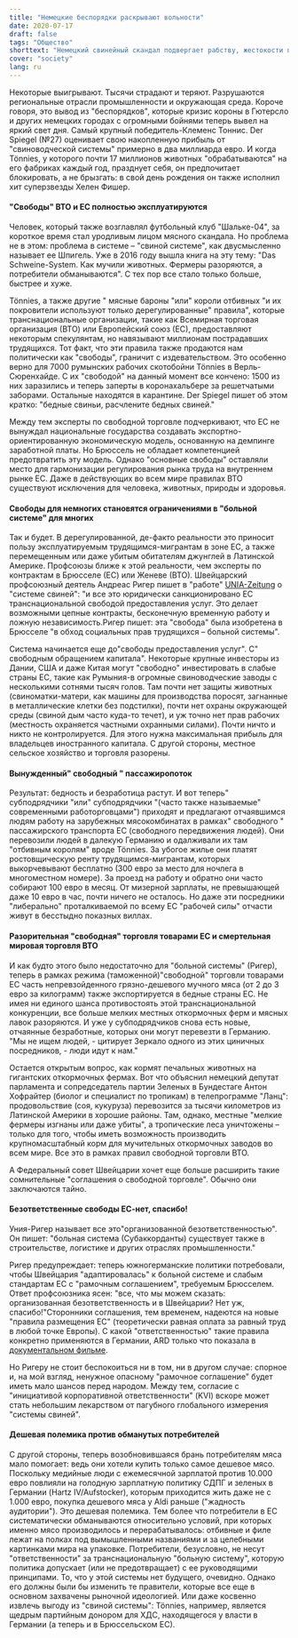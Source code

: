 ```yaml
---
title: "Немецкие беспорядки раскрывают вольности"
date: 2020-07-17
draft: false
tags: "Общество"
shorttext: "Немецкий свинейный скандал подвергает рабству, жестокости по отношению к животным и ухудшению окружающей среды. Последствия (де) регулирования являются фатальными."
cover: "society"
lang: ru
---
```


Некоторые выигрывают. Тысячи страдают и теряют. Разрушаются региональные отрасли промышленности и окружающая среда. Короче говоря, это вывод из "беспорядков", которые кризис короны в Гютерсло и других немецких городах с огромными бойнями теперь вывел на яркий свет дня. Самый крупный победитель-Клеменс Тоннис. Der Spiegel (№27) оценивает свою накопленную прибыль от "свиноводческой системы" примерно в два миллиарда евро. И когда Tönnies, у которого почти 17 миллионов животных "обрабатываются" на его фабриках каждый год, празднует себя, он предпочитает блокировать, а не брызгать: в свой день рождения он также исполнил хит суперзвезды Хелен Фишер.

#### "Свободы" ВТО и ЕС полностью эксплуатируются

Человек, который также возглавлял футбольный клуб "Шальке-04", за короткое время стал уродливым лицом мясного скандала. Но проблема не в этом: проблема в системе – "свиной системе", как двусмысленно называет ее Шпигель. Уже в 2016 году вышла книга на эту тему: "Das Schweine-System. Как мучили животных. Фермеры разоряются, а потребители обманываются". С тех пор все стало только больше, быстрее и хуже.

Tönnies, а также другие " мясные бароны "или" короли отбивных "и их покровители используют только дерегулированные" правила", которые транснациональные организации, такие как Всемирная торговая организация (ВТО) или Европейский союз (ЕС), предоставляют некоторым спекулянтам, но навязывают миллионам пострадавших трудящихся. Тот факт, что эти правила также продаются нам политически как "свободы", граничит с издевательством. Это особенно верно для 7000 румынских рабочих скотобойни Tönnies в Верль-Сюренхайде. С их "свободой" на данный момент все кончено: 1500 из них заразились и теперь заперты в коронахальбере за решетчатыми заборами. Остальные находятся в карантине. Der Spiegel пишет об этом кратко: "бедные свиньи, расчлените бедных свиней."

Между тем эксперты по свободной торговле подчеркивают, что ЕС не вынуждал национальные государства создавать экспортно-ориентированную экономическую модель, основанную на демпинге заработной платы. Но Брюссель не обладает компетенцией предотвратить эту модель. Однако "основные свободы" оставляли место для гармонизации регулирования рынка труда на внутреннем рынке ЕС. Даже в действующих во всем мире правилах ВТО существуют исключения для человека, животных, природы и здоровья.

#### Свободы для немногих становятся ограничениями в "больной системе" для многих

Так и будет. В дерегулированной, де-факто реальности это приносит пользу эксплуатируемым трудящимся-мигрантам в зоне ЕС, а также перемещенным или даже убитым обитателям джунглей в Латинской Америке. Профсоюзы ближе к этой реальности, чем эксперты по контрактам в Брюсселе (ЕС) или Женеве (ВТО). Швейцарский профсоюзный деятель Андреас Ригер пишет в "работе" [UNIA-Zeitung](https://www.workzeitung.ch/2020/06/schlachthof-skandal-hinsehen-und-handeln/ "Schlachthof-Skandal: Hinsehen und handeln!") о "системе свиней": "и все это юридически санкционировано ЕС транснациональной свободой предоставления услуг. Это делает возможными цепные контракты, бесконечную временную работу и ложную независимость.Ригер пишет: эта "свобода" была изобретена в Брюсселе "в обход социальных прав трудящихся – больной системы".

Система начинается еще до"свободы предоставления услуг". С" свободным обращением капитала". Некоторые крупные инвесторы из Дании, США и даже Китая могут "свободно" инвестировать в слабые страны ЕС, такие как Румыния-в огромные свиноводческие заводы с несколькими сотнями тысяч голов. Там почти нет защиты животных (свиноматки-матери, как машины для производства поросят, загнанные в металлические клетки без подстилки), почти нет охраны окружающей среды (свиной дым часто куда-то течет), и уж точно нет прав рабочих (местность охраняется частными охранными силами). Почти ничто и никто не контролируется. Для этого нужна максимальная прибыль для владельцев иностранного капитала. С другой стороны, местное сельское хозяйство и торговля разорены.

#### Вынужденный" свободный " пассажиропоток

Результат: бедность и безработица растут. И вот теперь" субподрядчики "или" субподрядчики "(часто также называемые" современными работорговцами") приходят и предлагают отчаявшимся людям работу на зарубежных мясокомбинатах в рамках" свободного " пассажирского транспорта ЕС (свободного передвижения людей). Они перевозили людей в далекую Германию и одалживали их там "отбивным королям" вроде Tönnies. За убогое жилье они платят ростовщическую ренту трудящимся-мигрантам, которых выкорчевывают бесплатно (300 евро за место для ночлега в многоместном номере). За проезд на работу и обратно они часто собирают 100 евро в месяц. От мизерной зарплаты, не превышающей даже 10 евро в час, почти ничего не осталось. Но даже эти посредники "либерально" проталкиваемой по всему ЕС "рабочей силы" отчасти живут в бесстыдно показных виллах.

#### Разорительная "свободная" торговля товарами ЕС и смертельная мировая торговля ВТО

И как будто этого было недостаточно для "больной системы" (Ригер), теперь в рамках режима (таможенной)"свободной" торговли товарами ЕС часть непревзойденного грязно-дешевого мучного мяса (от 2 до 3 евро за килограмм) также экспортируется в бедные страны ЕС. Не имея ни единого шанса противостоять этой транснациональной конкуренции, все больше мелких местных откормочных ферм и мясных лавок разоряются. И уже у субподрядчиков снова есть новые, отчаянные безработные, которых они могут перевезти в Германию. "Мы не ищем людей, - цитирует Зеркало одного из этих циничных посредников, - люди идут к нам."

Остается открытым вопрос, как кормят печальных животных на гигантских откормочных фермах. Вот что объяснил немецкий депутат парламента и сопредседатель партии Зеленых в Бундестаге Антон Хофрайтер (биолог и специалист по тропикам) в телепрограмме "Ланц": продовольствие (соя, кукуруза) перевозится за тысячи километров из Латинской Америки в хорошие районы. Там, однако, местные "мелкие фермеры изгнаны или даже убиты", а тропические леса уничтожены – только для того, чтобы иметь возможность производить крупномасштабный корм для мучительных откормочных заводов во всем мире. Все это в рамках правил свободной торговли ВТО.

А Федеральный совет Швейцарии хочет еще больше расширить такие сомнительные "соглашения о свободной торговле". Обычно они заключаются тайно.

#### Безответственные свободы ЕС-нет, спасибо!

Уния-Ригер называет все это"организованной безответственностью". Он пишет: "больная система (Субаккорданты) существует также в строительстве, логистике и других отраслях промышленности."

Ригер предупреждает: теперь южногерманские политики потребовали, чтобы Швейцария "адаптировалась" к больной системе и слабым стандартам ЕС с "рамочным соглашением", требуемым Брюсселем. Ответ профсоюзника ясен: "все, что мы можем сказать: организованная безответственность и в Швейцарии? Нет уж, спасибо!"Сторонники соглашения, тем временем, надеются на новые "правила размещения ЕС" (теоретически равная оплата за равный труд в любой точке Европы). С какой "ответственностью" такие правила конкретно применяются в Германии, ARD только что показала в [документальном фильме](https://www.daserste.de/information/reportage-dokumentation/dokus/sendung/kampf-gegen-schwarzarbeit-teuer-und-wirkungslos-100.html "Kampf gegen Schwarzarbeit – teuer und wirkungslos?").

Но Ригеру не стоит беспокоиться ни в том, ни в другом случае: спорное и, на мой взгляд, ненужное опасному "рамочное соглашение" будет иметь мало шансов перед народом. Между тем, согласие с "инициативой корпоративной ответственности" (KVI) вскоре может стать небольшим лекарством от пагубного глобального измерения "системы свиней".

#### Дешевая полемика против обманутых потребителей

С другой стороны, теперь возобновившаяся брань потребителям мяса мало помогает: ведь они хотели купить только самое дешевое мясо. Поскольку медийные люди с ежемесячной зарплатой против 10.000 евро повлияли на голодную зарплатную политику СДПГ и зеленых в Германии (Hartz IV/Aufstocker), которым приходится жить даже не с 1.000 евро, покупка дешевого мяса у Aldi раньше ("жадность аудитории"). Это дешевая полемика. Тем более что потребители в ЕС систематически обманываются относительно условий, при которых именно мясо производилось и перерабатывалось: отбивные и филе лежат на полках под вымышленными названиями и за целебными картинками мира на упаковке. Потребители, безусловно, не несут "ответственности" за транснациональную "больную систему", которую политика допускает (или не предотвращает) с ее руководящими принципами. То, что у этой системы нет будущего, очевидно. Однако его должны были бы изменить те правители, которые все еще в основном захвачены рыночной идеологией. Или даже косвенно извлечь выгоду из "свиной системы": Tönnies, например, является щедрым партийным донором для ХДС, находящегося у власти в Германии (а теперь и в Брюссельском ЕС).
